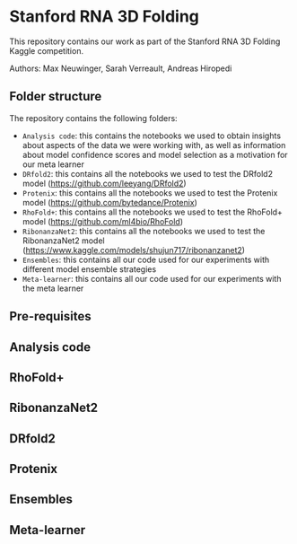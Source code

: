 # Stanford RNA 3D Folding

This repository contains our work as part of the Stanford RNA 3D Folding Kaggle competition.

Authors: Max Neuwinger, Sarah Verreault, Andreas Hiropedi

## Folder structure

The repository contains the following folders:

- ```Analysis code```: this contains the notebooks we used to obtain insights about aspects of the data we were working with, as well as information about model confidence scores and model selection as a motivation for our meta learner
- ```DRfold2```: this contains all the notebooks we used to test the DRfold2 model (https://github.com/leeyang/DRfold2)
- ```Protenix```: this contains all the notebooks we used to test the Protenix model (https://github.com/bytedance/Protenix)
- ```RhoFold+```: this contains all the notebooks we used to test the RhoFold+ model (https://github.com/ml4bio/RhoFold)
- ```RibonanzaNet2```: this contains all the notebooks we used to test the RibonanzaNet2 model (https://www.kaggle.com/models/shujun717/ribonanzanet2)
- ```Ensembles```: this contains all our code used for our experiments with different model ensemble strategies
- ```Meta-learner```: this contains all our code used for our experiments with the meta learner
  

## Pre-requisites



## Analysis code



## RhoFold+



## RibonanzaNet2



## DRfold2



## Protenix



## Ensembles



## Meta-learner


